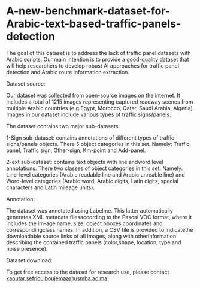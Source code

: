 # A-new-benchmark-dataset-for-Arabic-text-based-traffic-panels-detection

The goal of this dataset is to address  the  lack  of  traffic  panel datasets with Arabic scripts. Our main intention is to provide a  good-quality  dataset  that  will  help  researchers  to  develop robust  AI  approaches  for  traffic  panel  detection  and  Arabic route information extraction. 

Dataset source:

Our  dataset  was  collected  from  open-source  images  on the  internet.  It  includes  a  total  of  1215  images  representing captured roadway scenes from multiple Arabic countries (e.g.Egypt,  Morocco,  Qatar,  Saudi  Arabia,  Algeria).  Images  in our  dataset  include  various  types  of  traffic  signs/panels.

The dataset contains two major sub-datasets:

1-Sign sub-dataset: contains annotations of different types of traffic signs/panels objects. There 5 object categories in this set. Namely: Traffic panel, Traffic sign, Other-sign, Km-point and Add-panel.

2-ext  sub-dataset:  contains  text  objects  with  line  andword level annotations. There two classes of object categories in this set. Namely: Line-level categories (Arabic readable line and Arabic unreable line) and Word-level categories (Arabic word, Arabic digits, Latin digits, special characters and Latin mileage units).

Annotation:

The dataset was annotated using Labelme. This  latter  automatically  generates  XML  metadata  filesaccording to the Pascal VOC format, where it includes the im-age name, size, object bboxes coordinates and correspondingclass  names. 
In  addition,  a  CSV  file  is  provided  to  indicatethe downloadable source links of all images, along with otherinformation  describing  the  contained  traffic  panels  (color,shape, location, type and noise presence).

Dataset download:

To get free access to the dataset for research use, please contact kaoutar.sefriouiboujemaa@usmba.ac.ma
